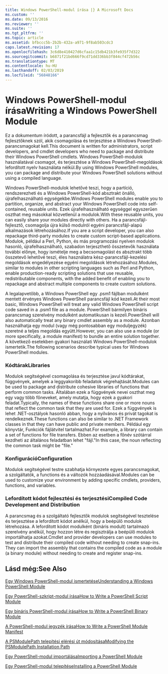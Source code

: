 ```yaml
---
title: Windows PowerShell-modul írása |} A Microsoft Docs
ms.custom: ''
ms.date: 09/13/2016
ms.reviewer: ''
ms.suite: ''
ms.tgt_pltfrm: ''
ms.topic: article
ms.assetid: bfbccc5b-2b2b-432a-a971-9f8ab503cdc3
caps.latest.revision: 17
ms.openlocfilehash: 3c6d8e410427d6cfaa1c15db421b3fe935f7d322
ms.sourcegitcommit: b6871f21bd666f9cd71dd336bb3f844cf472b56c
ms.translationtype: MT
ms.contentlocale: hu-HU
ms.lasthandoff: 02/03/2019
ms.locfileid: "56848166"
---
```

# <a name="writing-a-windows-powershell-module"></a><span data-ttu-id="95d19-102">Windows PowerShell-modul írása</span><span class="sxs-lookup"><span data-stu-id="95d19-102">Writing a Windows PowerShell Module</span></span>

<span data-ttu-id="95d19-103">Ez a dokumentum íródott, a parancsfájl a fejlesztők és a parancsmag fejlesztőknek szól, akik csomagolása és terjesztése a Windows PowerShell-parancsmagokat kell.</span><span class="sxs-lookup"><span data-stu-id="95d19-103">This document is written for administrators, script developers, and cmdlet developers who need to package and distribute their Windows PowerShell cmdlets.</span></span> <span data-ttu-id="95d19-104">Windows PowerShell-modulok használatával csomagot, és terjesztése a Windows PowerShell-megoldások lefordított nyelv használata nélkül.</span><span class="sxs-lookup"><span data-stu-id="95d19-104">By using Windows PowerShell modules, you can package and distribute your Windows PowerShell solutions without using a compiled language.</span></span>

<span data-ttu-id="95d19-105">Windows PowerShell-modulok lehetővé teszi, hogy a partíció, rendszerezheti és a Windows PowerShell-kód absztrakt önálló, újrafelhasználható egységekbe.</span><span class="sxs-lookup"><span data-stu-id="95d19-105">Windows PowerShell modules enable you to partition, organize, and abstract your Windows PowerShell code into self-contained, reusable units.</span></span> <span data-ttu-id="95d19-106">Ezek újrafelhasználható egységgel egyszerűen oszthat meg másokkal közvetlenül a modulok.</span><span class="sxs-lookup"><span data-stu-id="95d19-106">With these reusable units, you can easily share your modules directly with others.</span></span> <span data-ttu-id="95d19-107">Ha a parancsfájl-fejlesztő, csomagolja újra külső modulról egyéni parancsfájl-alapú alkalmazások létrehozásához.</span><span class="sxs-lookup"><span data-stu-id="95d19-107">If you are a script developer, you can also repackage third-party modules to create custom script-based applications.</span></span> <span data-ttu-id="95d19-108">Modulok, például a Perl, Python, és más programozási nyelven modulok hasonló, újrafelhasználható, szabadon terjeszthető összetevők használata további előnye, hogy ismételje meg a becsomagolást és absztrakt több összetevő lehetővé teszi, éles használatra kész-parancsfájl-kezelési megoldások engedélyezése egyéni megoldások létrehozásához.</span><span class="sxs-lookup"><span data-stu-id="95d19-108">Modules, similar to modules in other scripting languages such as Perl and Python, enable production-ready scripting solutions that use reusable, redistributable components, with the added benefit of enabling you to repackage and abstract multiple components to create custom solutions.</span></span>

<span data-ttu-id="95d19-109">A legalapvetőbb, a Windows PowerShell egy .psm1 fájlban modulként mentett érvényes Windows PowerShell parancsfájl kód kezeli.</span><span class="sxs-lookup"><span data-stu-id="95d19-109">At their most basic, Windows PowerShell will treat any valid Windows PowerShell script code saved in a .psm1 file as a module.</span></span> <span data-ttu-id="95d19-110">PowerShell bármilyen bináris parancsmag szerelvény modulként automatikusan is kezeli.</span><span class="sxs-lookup"><span data-stu-id="95d19-110">PowerShell will also automatically treat any binary cmdlet assembly as a module.</span></span> <span data-ttu-id="95d19-111">Azonban használhatja egy modul (vagy még pontosabban egy moduljegyzék) szeretné a teljes megoldás együtt.</span><span class="sxs-lookup"><span data-stu-id="95d19-111">However, you can also use a module (or more specifically, a module manifest) to bundle an entire solution together.</span></span> <span data-ttu-id="95d19-112">A következő esetekben gyakori használati Windows PowerShell-modulok ismertetik.</span><span class="sxs-lookup"><span data-stu-id="95d19-112">The following scenarios describe typical uses for Windows PowerShell modules.</span></span>

### <a name="libraries"></a><span data-ttu-id="95d19-113">Kódtárak</span><span class="sxs-lookup"><span data-stu-id="95d19-113">Libraries</span></span>

<span data-ttu-id="95d19-114">Modulok segítségével csomagolása és terjesztése javul kódtárakat, függvények, amelyek a leggyakoribb feladatok végrehajtását.</span><span class="sxs-lookup"><span data-stu-id="95d19-114">Modules can be used to package and distribute cohesive libraries of functions that perform common tasks.</span></span> <span data-ttu-id="95d19-115">Általában ezek a függvények nevei oszthat meg egy vagy több főneveket, amely mutatja, hogy ezek a gyakori feladat.</span><span class="sxs-lookup"><span data-stu-id="95d19-115">Typically, the names of these functions share one or more nouns that reflect the common task that they are used for.</span></span> <span data-ttu-id="95d19-116">Ezek a függvények is lehet .NET-osztályok hasonló abban, hogy a nyilvános és privát tagokat is rendelkeznek.</span><span class="sxs-lookup"><span data-stu-id="95d19-116">These functions can also be similar to .NET Framework classes in that they can have public and private members.</span></span> <span data-ttu-id="95d19-117">Például egy könyvtár, Funkciók fájlátvitel tartalmazhat.</span><span class="sxs-lookup"><span data-stu-id="95d19-117">For example, a library can contain a set of functions for file transfers.</span></span> <span data-ttu-id="95d19-118">Ebben az esetben a főnév szótárral kezdheti az általános feladatban lehet "fájl."</span><span class="sxs-lookup"><span data-stu-id="95d19-118">In this case, the noun reflecting the common task might be "file."</span></span>

### <a name="configuration"></a><span data-ttu-id="95d19-119">Konfiguráció</span><span class="sxs-lookup"><span data-stu-id="95d19-119">Configuration</span></span>

<span data-ttu-id="95d19-120">Modulok segítségével testre szabhatja környezete egyes parancsmagokat, a szolgáltatók, a functions és a változók hozzáadásával.</span><span class="sxs-lookup"><span data-stu-id="95d19-120">Modules can be used to customize your environment by adding specific cmdlets, providers, functions, and variables.</span></span>

### <a name="compiled-code-development-and-distribution"></a><span data-ttu-id="95d19-121">Lefordított kódot fejlesztési és terjesztési</span><span class="sxs-lookup"><span data-stu-id="95d19-121">Compiled Code Development and Distribution</span></span>

<span data-ttu-id="95d19-122">A parancsmag és a szolgáltató fejlesztők modulok segítségével tesztelése és terjesztése a lefordított kódot anélkül, hogy a beépülő modulok létrehozása. A lefordított kódot modulként (bináris modult) tartalmazó szerelvény anélkül, hogy hozzon létre és regisztrálja a beépülő modulok importálhatja azokat.</span><span class="sxs-lookup"><span data-stu-id="95d19-122">Cmdlet and provider developers can use modules to test and distribute their compiled code without needing to create snap-ins. They can import the assembly that contains the compiled code as a module (a binary module) without needing to create and register snap-ins.</span></span>

## <a name="see-also"></a><span data-ttu-id="95d19-123">Lásd még:</span><span class="sxs-lookup"><span data-stu-id="95d19-123">See Also</span></span>

[<span data-ttu-id="95d19-124">Egy Windows PowerShell-modul ismertetése</span><span class="sxs-lookup"><span data-stu-id="95d19-124">Understanding a Windows PowerShell Module</span></span>](./understanding-a-windows-powershell-module.md)

[<span data-ttu-id="95d19-125">Egy PowerShell-szkript-modul írása</span><span class="sxs-lookup"><span data-stu-id="95d19-125">How to Write a PowerShell Script Module</span></span>](./how-to-write-a-powershell-script-module.md)

[<span data-ttu-id="95d19-126">Egy bináris PowerShell-modul írása</span><span class="sxs-lookup"><span data-stu-id="95d19-126">How to Write a PowerShell Binary Module</span></span>](./how-to-write-a-powershell-binary-module.md)

[<span data-ttu-id="95d19-127">A PowerShell-modul jegyzék írása</span><span class="sxs-lookup"><span data-stu-id="95d19-127">How to Write a PowerShell Module Manifest</span></span>](http://msdn.microsoft.com/en-us/abe4c24b-e64e-4a61-81d5-18c4fceba0b6)

[<span data-ttu-id="95d19-128">A PSModulePath telepítési elérési út módosítása</span><span class="sxs-lookup"><span data-stu-id="95d19-128">Modifying the PSModulePath Installation Path</span></span>](./modifying-the-psmodulepath-installation-path.md)

[<span data-ttu-id="95d19-129">Egy PowerShell-modul importálása</span><span class="sxs-lookup"><span data-stu-id="95d19-129">Importing a PowerShell Module</span></span>](./importing-a-powershell-module.md)

[<span data-ttu-id="95d19-130">Egy PowerShell-modul telepítése</span><span class="sxs-lookup"><span data-stu-id="95d19-130">Installing a PowerShell Module</span></span>](./installing-a-powershell-module.md)
